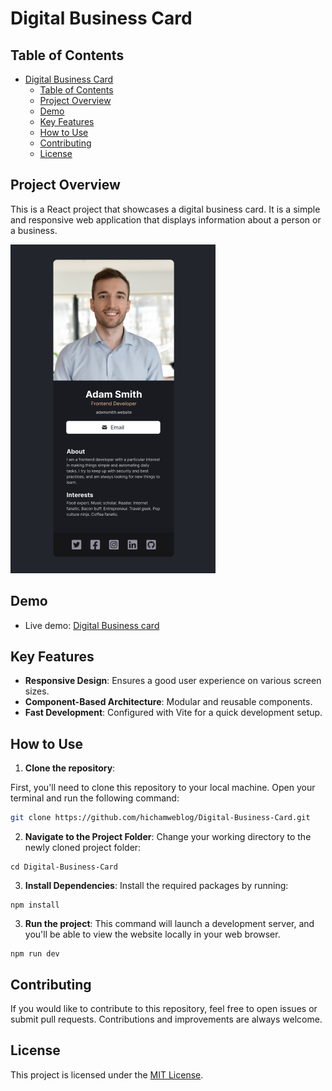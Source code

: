 # Digital Business Card

## Table of Contents

- [Digital Business Card](#digital-business-card)
  - [Table of Contents](#table-of-contents)
  - [Project Overview](#project-overview)
  - [Demo](#demo)
  - [Key Features](#key-features)
  - [How to Use](#how-to-use)
  - [Contributing](#contributing)
  - [License](#license)

## Project Overview

This is a React project that showcases a digital business card. It is a simple and responsive web application that displays information about a person or a business.

![website screenshot](./src/assets/screenshot.png)

## Demo

- Live demo: [Digital Business card](https://dz-digital-business-card.netlify.app/)

## Key Features

- **Responsive Design**: Ensures a good user experience on various screen sizes.
- **Component-Based Architecture**: Modular and reusable components.
- **Fast Development**: Configured with Vite for a quick development setup.

## How to Use

1. **Clone the repository**:

First, you'll need to clone this repository to your local machine. Open your terminal and run the following command:

```sh
git clone https://github.com/hichamweblog/Digital-Business-Card.git

```

2. **Navigate to the Project Folder**:
   Change your working directory to the newly cloned project folder:

```
cd Digital-Business-Card
```

3. **Install Dependencies**:
   Install the required packages by running:

```
npm install
```

3. **Run the project**:
   This command will launch a development server, and you'll be able to view the website locally in your web browser.

```
npm run dev
```

## Contributing

If you would like to contribute to this repository, feel free to open issues or submit pull requests. Contributions and improvements are always welcome.

## License

This project is licensed under the [MIT License](./LICENCE).
